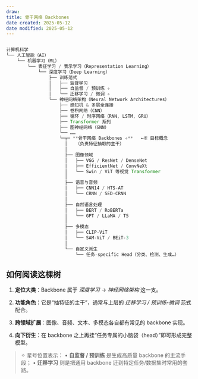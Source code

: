 ```yaml
---
draw:
title: 骨干网络 Backbones
date created: 2025-05-12
date modified: 2025-05-12
---
```

```Java

计算机科学
└── 人工智能（AI）
    └── 机器学习（ML）
        └── 表征学习 / 表示学习（Representation Learning）
            └── 深度学习（Deep Learning）
                ├── 训练范式
                │   ├── 监督学习
                │   ├── 自监督 / 预训练 ✧
                │   └── 迁移学习 / 微调 ✧
                └── 神经网络架构（Neural Network Architectures）
                    ├── 感知机 & 多层全连接
                    ├── 卷积网络（CNN）
                    ├── 循环 / 时序网络（RNN, LSTM, GRU）
                    ├── Transformer 系列
                    ├── 图神经网络（GNN）
                    └── ……       
                    └─┬─ **骨干网络 Backbones ✧**   ←※ 目标概念
                      │   （负责特征抽取的主干）
                      │
                      ├── 图像领域
                      │   ├── VGG / ResNet / DenseNet
                      │   ├── EfficientNet / ConvNeXt
                      │   └── Swin / ViT 等视觉 Transformer
                      │
                      ├── 语音与音频
                      │   ├── CNN14 / HTS-AT
                      │   └── CRNN / SED-CRNN
                      │
                      ├── 自然语言处理
                      │   ├── BERT / RoBERTa
                      │   └── GPT / LLaMA / T5
                      │
                      ├── 多模态
                      │   ├── CLIP-ViT
                      │   └── SAM-ViT / BEiT-3
                      │
                      └── 自定义派生
                          └── 任务-specific Head（分类、检测、生成…）

```

## 如何阅读这棵树

1. **定位大类**：Backbone 属于 _深度学习_ → _神经网络架构_ 这一支。
    
2. **功能角色**：它是“抽特征的主干”，通常与上层的 _迁移学习 / 预训练-微调_ 范式配合。
    
3. **跨领域扩展**：图像、音频、文本、多模态各自都有常见的 backbone 实现。
    
4. **向下衍生**：在 backbone 之上再挂“任务专属的小脑袋（head）”即可形成完整模型。
    

> ✧ 星号位置表示：
> • **自监督 / 预训练** 是生成高质量 backbone 的主流手段；
> • **迁移学习** 则是把通用 backbone 迁到特定任务/数据集时常用的套路。
